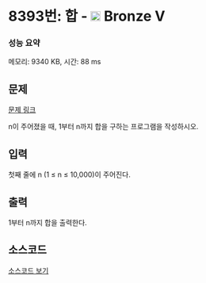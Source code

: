 # 8393번: 합 - <img src="https://static.solved.ac/tier_small/1.svg" style="height:20px" /> Bronze V

<!-- performance -->
### 성능 요약
메모리: 9340 KB, 시간: 88 ms
<!-- end -->

## 문제

[문제 링크](https://boj.kr/8393)


<p>n이 주어졌을 때, 1부터 n까지 합을 구하는 프로그램을 작성하시오.</p>



## 입력


<p>첫째 줄에 n (1 ≤ n ≤ 10,000)이 주어진다.</p>



## 출력


<p>1부터 n까지 합을 출력한다.</p>



## 소스코드

[소스코드 보기](합.js)